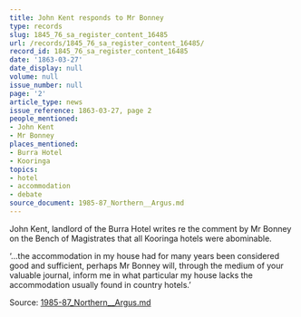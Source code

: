 ```yaml
---
title: John Kent responds to Mr Bonney
type: records
slug: 1845_76_sa_register_content_16485
url: /records/1845_76_sa_register_content_16485/
record_id: 1845_76_sa_register_content_16485
date: '1863-03-27'
date_display: null
volume: null
issue_number: null
page: '2'
article_type: news
issue_reference: 1863-03-27, page 2
people_mentioned:
- John Kent
- Mr Bonney
places_mentioned:
- Burra Hotel
- Kooringa
topics:
- hotel
- accommodation
- debate
source_document: 1985-87_Northern__Argus.md
---
```


John Kent, landlord of the Burra Hotel writes re the comment by Mr Bonney on the Bench of Magistrates that all Kooringa hotels were abominable.

‘…the accommodation in my house had for many years been considered good and sufficient, perhaps Mr Bonney will, through the medium of your valuable journal, inform me in what particular my house lacks the accommodation usually found in country hotels.’

Source: [1985-87_Northern__Argus.md](/downloads/markdown/1985-87_Northern__Argus.md)
